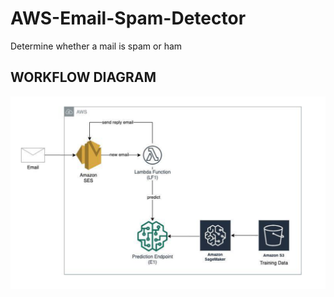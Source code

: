 # AWS-Email-Spam-Detector
Determine whether a mail is spam or ham

## WORKFLOW DIAGRAM
![alt text](https://github.com/prateekdesai04/AWS-Email-Spam-Detector/blob/main/Architecture_diagram.PNG)
